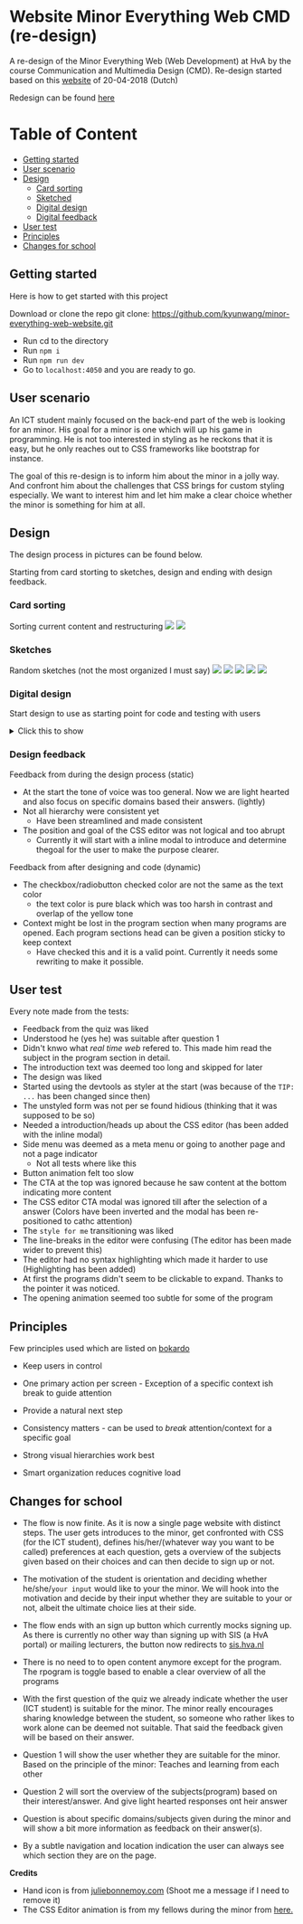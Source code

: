 # Website Minor Everything Web CMD (re-design)

A re-design of the Minor Everything Web (Web Development) at HvA by the course Communication and Multimedia Design (CMD). Re-design started based on this [website](https://cmda.github.io/minor-everything-web/) of 20-04-2018 (Dutch)

Redesign can be found [here](https://kyunwang.github.io/minor-everything-web-website/)

# Table of Content

- [Getting started](#Getting-started)
- [User scenario](#User-scenario)
- [Design](#design)
  - [Card sorting](#Card-sorting)
  - [Sketched](#Sketches)
  - [Digital design](#Digital-design)
  - [Digital feedback](#Digital-feedback)
- [User test](#User-test)
- [Principles](#Principles)
- [Changes for school](#Changes-for-school)

## Getting started

Here is how to get started with this project

Download or clone the repo git clone: https://github.com/kyunwang/minor-everything-web-website.git

- Run cd to the directory
- Run `npm i`
- Run `npm run dev`
- Go to `localhost:4050` and you are ready to go.

## User scenario

An ICT student mainly focused on the back-end part of the web is looking for an minor. His goal for a minor is one which will up his game in programming. He is not too interested in styling as he reckons that it is easy, but he only reaches out to CSS frameworks like bootstrap for instance.

The goal of this re-design is to inform him about the minor in a jolly way. And confront him about the challenges that CSS brings for custom styling especially. We want to interest him and let him make a clear choice whether the minor is something for him at all.

## Design

The design process in pictures can be found below.

Starting from card storting to sketches, design and ending with design feedback.

### Card sorting

Sorting current content and restructuring
![](docs/card-sort-1.jpg)
![](docs/card-sort-2.jpg)

### Sketches

Random sketches (not the most organized I must say)
![](docs/sketch-1.jpg)
![](docs/sketch-2.jpg)
![](docs/sketch-3.jpg)
![](docs/sketch-4.jpg)
![](docs/sketch-5.jpg)

### Digital design

Start design to use as starting point for code and testing with users

<details>
<summary>Click this to show</summary>

![](docs/design.jpg)

</details>

### Design feedback

Feedback from during the design process (static)

- At the start the tone of voice was too general. Now we are light hearted and also focus on specific domains based their answers. (lightly)
- Not all hierarchy were consistent yet
  - Have been streamlined and made consistent
- The position and goal of the CSS editor was not logical and too abrupt
  - Currently it will start with a inline modal to introduce and determine thegoal for the user to make the purpose clearer.

Feedback from after designing and code (dynamic)

- The checkbox/radiobutton checked color are not the same as the text color
  - the text color is pure black which was too harsh in contrast and overlap of the yellow tone
- Context might be lost in the program section when many programs are opened. Each program sections head can be given a position sticky to keep context
  - Have checked this and it is a valid point. Currently it needs some rewriting to make it possible.

## User test

Every note made from the tests:

- Feedback from the quiz was liked
- Understood he (yes he) was suitable after question 1
- Didn't knwo what _real time web_ refered to. This made him read the subject in the program section in detail.
- The introduction text was deemed too long and skipped for later
- The design was liked
- Started using the devtools as styler at the start (was because of the `TIP: ...` has been changed since then)
- The unstyled form was not per se found hidious (thinking that it was supposed to be so)
- Needed a introduction/heads up about the CSS editor (has been added with the inline modal)
- Side menu was deemed as a meta menu or going to another page and not a page indicator
  - Not all tests where like this
- Button animation felt too slow
- The CTA at the top was ignored because he saw content at the bottom indicating more content
- The CSS editor CTA modal was ignored till after the selection of a answer (Colors have been inverted and the modal has been re-positioned to cathc attention)
- The `style for me` transitioning was liked
- The line-breaks in the editor were confusing (The editor has been made wider to prevent this)
- The editor had no syntax highlighting which made it harder to use (Highlighting has been added)
- At first the programs didn't seem to be clickable to expand. Thanks to the pointer it was noticed.
- The opening animation seemed too subtle for some of the program

## Principles

Few principles used which are listed on [bokardo](http://bokardo.com/principles-of-user-interface-design/)

- Keep users in control

- One primary action per screen - Exception of a specific context ish break to guide attention

- Provide a natural next step

- Consistency matters - can be used to _break_ attention/context for a specific goal

- Strong visual hierarchies work best

- Smart organization reduces cognitive load

## Changes for school

- The flow is now finite. As it is now a single page website with distinct steps. The user gets introduces to the minor, get confronted with CSS (for the ICT student), defines his/her/(whatever way you want to be called) preferences at each question, gets a overview of the subjects given based on their choices and can then decide to sign up or not.

- The motivation of the student is orientation and deciding whether he/she/`your input` would like to your the minor. We will hook into the motivation and decide by their input whether they are suitable to your or not, albeit the ultimate choice lies at their side.

- The flow ends with an sign up button which currently mocks signing up. As there is currently no other way than signing up with SIS (a HvA portal) or mailing lecturers, the button now redirects to [sis.hva.nl](sis.hva.nl)

- There is no need to to open content anymore except for the program. The rpogram is toggle based to enable a clear overview of all the programs

- With the first question of the quiz we already indicate whether the user (ICT student) is suitable for the minor. The minor really encourages sharing knowledge between the student, so someone who rather likes to work alone can be deemed not suitable. That said the feedback given will be based on their answer.

- Question 1 will show the user whether they are suitable for the minor. Based on the principle of the minor: Teaches and learning from each other

- Question 2 will sort the overview of the subjects(program) based on their interest/answer. And give light hearted responses ont heir answer

- Question is about specific domains/subjects given during the minor and will show a bit more information as feedback on their answer(s).

- By a subtle navigation and location indication the user can always see which section they are on the page.

**Credits**

- Hand icon is from [juliebonnemoy.com](https://juliebonnemoy.com/)
  (Shoot me a message if I need to remove it)
- The CSS Editor animation is from my fellows during the minor from [here.](https://github.com/baskager/redesign-minor-web-dev/blob/develop/app/src/js/the-wow-header.js)

